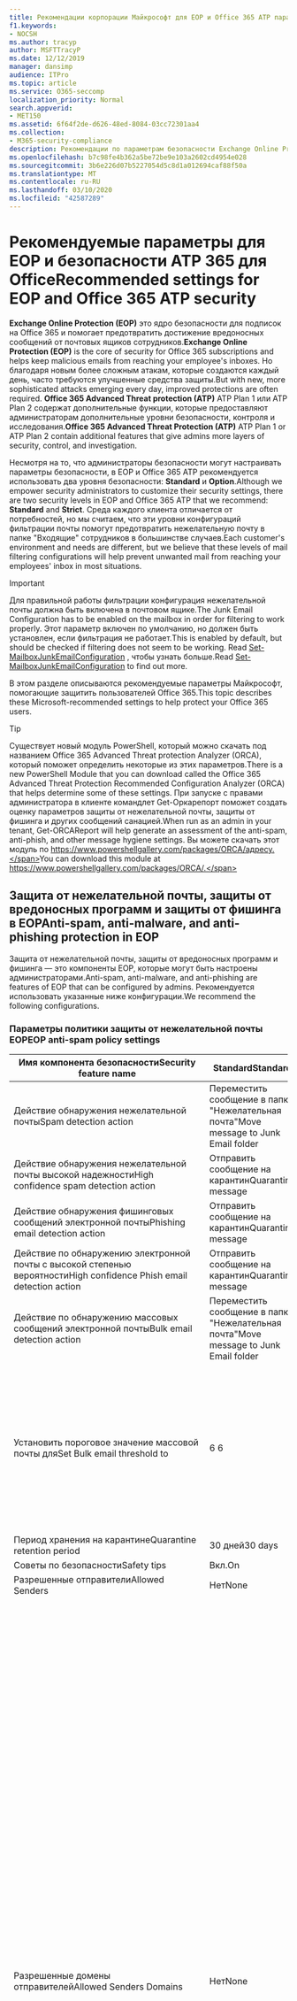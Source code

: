 ```yaml
---
title: Рекомендации корпорации Майкрософт для EOP и Office 365 ATP параметры безопасности, рекомендации, инфраструктура политики отправителей, отчеты о сообщениях на основе домена и соответствие DomainKeys identified mail идентифицированные сообщения, действия, принципы работы, базовые показатели безопасности, базовые уровни для EOP базовые показатели для ATP, Setup ATP, Setup EOP, configure ATP, configure EOP, Configuration Security
f1.keywords:
- NOCSH
ms.author: tracyp
author: MSFTTracyP
ms.date: 12/12/2019
manager: dansimp
audience: ITPro
ms.topic: article
ms.service: O365-seccomp
localization_priority: Normal
search.appverid:
- MET150
ms.assetid: 6f64f2de-d626-48ed-8084-03cc72301aa4
ms.collection:
- M365-security-compliance
description: Рекомендации по параметрам безопасности Exchange Online Protection (EOP) и Advanced Threat protection (ATP) Каковы текущие рекомендации по стандартной защите? Что следует использовать, если требуется более высокий ранг? И какие дополнительные возможности вы получаете, если вы также используете Advanced Threat protection (ATP)?
ms.openlocfilehash: b7c98fe4b362a5be72be9e103a2602cd4954e028
ms.sourcegitcommit: 3b6e226d07b5227054d5c8d1a012694caf88f50a
ms.translationtype: MT
ms.contentlocale: ru-RU
ms.lasthandoff: 03/10/2020
ms.locfileid: "42587289"
---
```

# <a name="recommended-settings-for-eop-and-office-365-atp-security"></a><span data-ttu-id="c8bfb-106">Рекомендуемые параметры для EOP и безопасности ATP 365 для Office</span><span class="sxs-lookup"><span data-stu-id="c8bfb-106">Recommended settings for EOP and Office 365 ATP security</span></span>

<span data-ttu-id="c8bfb-107">**Exchange Online Protection (EOP)** это ядро безопасности для подписок на Office 365 и помогает предотвратить достижение вредоносных сообщений от почтовых ящиков сотрудников.</span><span class="sxs-lookup"><span data-stu-id="c8bfb-107">**Exchange Online Protection (EOP)** is the core of security for Office 365 subscriptions and helps keep malicious emails from reaching your employee's inboxes.</span></span> <span data-ttu-id="c8bfb-108">Но благодаря новым более сложным атакам, которые создаются каждый день, часто требуются улучшенные средства защиты.</span><span class="sxs-lookup"><span data-stu-id="c8bfb-108">But with new, more sophisticated attacks emerging every day, improved protections are often required.</span></span> <span data-ttu-id="c8bfb-109">**Office 365 Advanced Threat protection (ATP)** ATP Plan 1 или ATP Plan 2 содержат дополнительные функции, которые предоставляют администраторам дополнительные уровни безопасности, контроля и исследования.</span><span class="sxs-lookup"><span data-stu-id="c8bfb-109">**Office 365 Advanced Threat Protection (ATP)** ATP Plan 1 or ATP Plan 2 contain additional features that give admins more layers of security, control, and investigation.</span></span>

<span data-ttu-id="c8bfb-110">Несмотря на то, что администраторы безопасности могут настраивать параметры безопасности, в EOP и Office 365 ATP рекомендуется использовать два уровня безопасности: **Standard** и **Option**.</span><span class="sxs-lookup"><span data-stu-id="c8bfb-110">Although we empower security administrators to customize their security settings, there are two security levels in EOP and Office 365 ATP that we recommend: **Standard** and **Strict**.</span></span> <span data-ttu-id="c8bfb-111">Среда каждого клиента отличается от потребностей, но мы считаем, что эти уровни конфигураций фильтрации почты помогут предотвратить нежелательную почту в папке "Входящие" сотрудников в большинстве случаев.</span><span class="sxs-lookup"><span data-stu-id="c8bfb-111">Each customer's environment and needs are different, but we believe that these levels of mail filtering configurations will help prevent unwanted mail from reaching your employees' inbox in most situations.</span></span>

> [!IMPORTANT]
> <span data-ttu-id="c8bfb-112">Для правильной работы фильтрации конфигурация нежелательной почты должна быть включена в почтовом ящике.</span><span class="sxs-lookup"><span data-stu-id="c8bfb-112">The Junk Email Configuration has to be enabled on the mailbox in order for filtering to work properly.</span></span> <span data-ttu-id="c8bfb-113">Этот параметр включен по умолчанию, но должен быть установлен, если фильтрация не работает.</span><span class="sxs-lookup"><span data-stu-id="c8bfb-113">This is enabled by default, but should be checked if filtering does not seem to be working.</span></span> <span data-ttu-id="c8bfb-114">Read [Set-MailboxJunkEmailConfiguration](https://docs.microsoft.com/powershell/module/exchange/antispam-antimalware/set-mailboxjunkemailconfiguration) , чтобы узнать больше.</span><span class="sxs-lookup"><span data-stu-id="c8bfb-114">Read [Set-MailboxJunkEmailConfiguration](https://docs.microsoft.com/powershell/module/exchange/antispam-antimalware/set-mailboxjunkemailconfiguration) to find out more.</span></span> 

<span data-ttu-id="c8bfb-115">В этом разделе описываются рекомендуемые параметры Майкрософт, помогающие защитить пользователей Office 365.</span><span class="sxs-lookup"><span data-stu-id="c8bfb-115">This topic describes these Microsoft-recommended settings to help protect your Office 365 users.</span></span>

> [!TIP]
> <span data-ttu-id="c8bfb-116">Существует новый модуль PowerShell, который можно скачать под названием Office 365 Advanced Threat protection Analyzer (ORCA), который поможет определить некоторые из этих параметров.</span><span class="sxs-lookup"><span data-stu-id="c8bfb-116">There is a new PowerShell Module that you can download called the Office 365 Advanced Threat Protection Recommended Configuration Analyzer (ORCA) that helps determine some of these settings.</span></span> <span data-ttu-id="c8bfb-117">При запуске с правами администратора в клиенте командлет Get-Оркарепорт поможет создать оценку параметров защиты от нежелательной почты, защиты от фишинга и других сообщений санацией.</span><span class="sxs-lookup"><span data-stu-id="c8bfb-117">When run as an admin in your tenant, Get-ORCAReport will help generate an assessment of the anti-spam, anti-phish, and other message hygiene settings.</span></span> <span data-ttu-id="c8bfb-118">Вы можете скачать этот модуль по https://www.powershellgallery.com/packages/ORCA/адресу.</span><span class="sxs-lookup"><span data-stu-id="c8bfb-118">You can download this module at https://www.powershellgallery.com/packages/ORCA/.</span></span>

## <a name="anti-spam-anti-malware-and-anti-phishing-protection-in-eop"></a><span data-ttu-id="c8bfb-119">Защита от нежелательной почты, защиты от вредоносных программ и защиты от фишинга в EOP</span><span class="sxs-lookup"><span data-stu-id="c8bfb-119">Anti-spam, anti-malware, and anti-phishing protection in EOP</span></span>

<span data-ttu-id="c8bfb-120">Защита от нежелательной почты, защиты от вредоносных программ и фишинга — это компоненты EOP, которые могут быть настроены администраторами.</span><span class="sxs-lookup"><span data-stu-id="c8bfb-120">Anti-spam, anti-malware, and anti-phishing are features of EOP that can be configured by admins.</span></span> <span data-ttu-id="c8bfb-121">Рекомендуется использовать указанные ниже конфигурации.</span><span class="sxs-lookup"><span data-stu-id="c8bfb-121">We recommend the following configurations.</span></span>

### <a name="eop-anti-spam-policy-settings"></a><span data-ttu-id="c8bfb-122">Параметры политики защиты от нежелательной почты EOP</span><span class="sxs-lookup"><span data-stu-id="c8bfb-122">EOP anti-spam policy settings</span></span>

|<span data-ttu-id="c8bfb-123">Имя компонента безопасности</span><span class="sxs-lookup"><span data-stu-id="c8bfb-123">Security feature name</span></span>|<span data-ttu-id="c8bfb-124">Standard</span><span class="sxs-lookup"><span data-stu-id="c8bfb-124">Standard</span></span>|<span data-ttu-id="c8bfb-125">Жестк</span><span class="sxs-lookup"><span data-stu-id="c8bfb-125">Strict</span></span>|<span data-ttu-id="c8bfb-126">Comment</span><span class="sxs-lookup"><span data-stu-id="c8bfb-126">Comment</span></span>|
|---------|---------|---------|---------|
|<span data-ttu-id="c8bfb-127">Действие обнаружения нежелательной почты</span><span class="sxs-lookup"><span data-stu-id="c8bfb-127">Spam detection action</span></span>|<span data-ttu-id="c8bfb-128">Переместить сообщение в папку "Нежелательная почта"</span><span class="sxs-lookup"><span data-stu-id="c8bfb-128">Move message to Junk Email folder</span></span>|<span data-ttu-id="c8bfb-129">Отправить сообщение на карантин</span><span class="sxs-lookup"><span data-stu-id="c8bfb-129">Quarantine message</span></span>||
|<span data-ttu-id="c8bfb-130">Действие обнаружения нежелательной почты высокой надежности</span><span class="sxs-lookup"><span data-stu-id="c8bfb-130">High confidence spam detection action</span></span>|<span data-ttu-id="c8bfb-131">Отправить сообщение на карантин</span><span class="sxs-lookup"><span data-stu-id="c8bfb-131">Quarantine message</span></span>|<span data-ttu-id="c8bfb-132">Отправить сообщение на карантин</span><span class="sxs-lookup"><span data-stu-id="c8bfb-132">Quarantine message</span></span>||
|<span data-ttu-id="c8bfb-133">Действие обнаружения фишинговых сообщений электронной почты</span><span class="sxs-lookup"><span data-stu-id="c8bfb-133">Phishing email detection action</span></span>|<span data-ttu-id="c8bfb-134">Отправить сообщение на карантин</span><span class="sxs-lookup"><span data-stu-id="c8bfb-134">Quarantine message</span></span>|<span data-ttu-id="c8bfb-135">Отправить сообщение на карантин</span><span class="sxs-lookup"><span data-stu-id="c8bfb-135">Quarantine message</span></span>||
|<span data-ttu-id="c8bfb-136">Действие по обнаружению электронной почты с высокой степенью вероятности</span><span class="sxs-lookup"><span data-stu-id="c8bfb-136">High confidence Phish email detection action</span></span>|<span data-ttu-id="c8bfb-137">Отправить сообщение на карантин</span><span class="sxs-lookup"><span data-stu-id="c8bfb-137">Quarantine message</span></span>|<span data-ttu-id="c8bfb-138">Отправить сообщение на карантин</span><span class="sxs-lookup"><span data-stu-id="c8bfb-138">Quarantine message</span></span>||
|<span data-ttu-id="c8bfb-139">Действие по обнаружению массовых сообщений электронной почты</span><span class="sxs-lookup"><span data-stu-id="c8bfb-139">Bulk email detection action</span></span>|<span data-ttu-id="c8bfb-140">Переместить сообщение в папку "Нежелательная почта"</span><span class="sxs-lookup"><span data-stu-id="c8bfb-140">Move message to Junk Email folder</span></span>|<span data-ttu-id="c8bfb-141">Отправить сообщение на карантин</span><span class="sxs-lookup"><span data-stu-id="c8bfb-141">Quarantine message</span></span>||
|<span data-ttu-id="c8bfb-142">Установить пороговое значение массовой почты для</span><span class="sxs-lookup"><span data-stu-id="c8bfb-142">Set Bulk email threshold to</span></span>|<span data-ttu-id="c8bfb-143">6 </span><span class="sxs-lookup"><span data-stu-id="c8bfb-143">6</span></span>|<span data-ttu-id="c8bfb-144">4 </span><span class="sxs-lookup"><span data-stu-id="c8bfb-144">4</span></span>|<span data-ttu-id="c8bfb-145">Значение по умолчанию в настоящий момент равно 7, но рекомендуется изменить его на 6.</span><span class="sxs-lookup"><span data-stu-id="c8bfb-145">The default value is currently 7, but we recommend that you change it to 6.</span></span> <span data-ttu-id="c8bfb-146">[Дополнительные сведения см.](bulk-complaint-level-values.md)</span><span class="sxs-lookup"><span data-stu-id="c8bfb-146">For details, see [Bulk Complaint Level values](bulk-complaint-level-values.md).</span></span>|
|<span data-ttu-id="c8bfb-147">Период хранения на карантине</span><span class="sxs-lookup"><span data-stu-id="c8bfb-147">Quarantine retention period</span></span>|<span data-ttu-id="c8bfb-148">30 дней</span><span class="sxs-lookup"><span data-stu-id="c8bfb-148">30 days</span></span>|<span data-ttu-id="c8bfb-149">30 дней</span><span class="sxs-lookup"><span data-stu-id="c8bfb-149">30 days</span></span>||
|<span data-ttu-id="c8bfb-150">Советы по безопасности</span><span class="sxs-lookup"><span data-stu-id="c8bfb-150">Safety tips</span></span>|<span data-ttu-id="c8bfb-151">Вкл.</span><span class="sxs-lookup"><span data-stu-id="c8bfb-151">On</span></span>|<span data-ttu-id="c8bfb-152">Вкл.</span><span class="sxs-lookup"><span data-stu-id="c8bfb-152">On</span></span>||
|<span data-ttu-id="c8bfb-153">Разрешенные отправители</span><span class="sxs-lookup"><span data-stu-id="c8bfb-153">Allowed Senders</span></span>|<span data-ttu-id="c8bfb-154">Нет</span><span class="sxs-lookup"><span data-stu-id="c8bfb-154">None</span></span>|<span data-ttu-id="c8bfb-155">Нет</span><span class="sxs-lookup"><span data-stu-id="c8bfb-155">None</span></span>||
|<span data-ttu-id="c8bfb-156">Разрешенные домены отправителей</span><span class="sxs-lookup"><span data-stu-id="c8bfb-156">Allowed Senders Domains</span></span>|<span data-ttu-id="c8bfb-157">Нет</span><span class="sxs-lookup"><span data-stu-id="c8bfb-157">None</span></span>|<span data-ttu-id="c8bfb-158">Нет</span><span class="sxs-lookup"><span data-stu-id="c8bfb-158">None</span></span>|<span data-ttu-id="c8bfb-159">Добавление доменов, которым вы владеете (также известными как _обслуживаемые домены_), в список разрешенных отправителей не требуется.</span><span class="sxs-lookup"><span data-stu-id="c8bfb-159">Adding domains that you own (also known as _accepted domains_) to the allowed senders list is not required.</span></span> <span data-ttu-id="c8bfb-160">На самом деле он считается высоким риском, так как создает возможности для неудачных субъектов, чтобы отправлять вам сообщения, которые в противном случае будут отфильтровать. Используйте [логику подделки](learn-about-spoof-intelligence.md) в центре безопасности & соответствия требованиям на странице **Параметры защиты от нежелательной почты** , чтобы просмотреть всех отправителей, которые подделывать домены, являющиеся частью Организации, или подменить внешние домены.</span><span class="sxs-lookup"><span data-stu-id="c8bfb-160">In fact, it's considered high risk since it creates opportunities for bad actors to send you mail that would otherwise be filtered out. Use [spoof intelligence](learn-about-spoof-intelligence.md) in the Security & Compliance Center on the **Anti-spam settings** page to review all senders who are spoofing either domains that are part of your organization, or spoofing external domains.</span></span>|
|<span data-ttu-id="c8bfb-161">Заблокированные отправители</span><span class="sxs-lookup"><span data-stu-id="c8bfb-161">Blocked Senders</span></span>|<span data-ttu-id="c8bfb-162">Нет</span><span class="sxs-lookup"><span data-stu-id="c8bfb-162">None</span></span>|<span data-ttu-id="c8bfb-163">Нет</span><span class="sxs-lookup"><span data-stu-id="c8bfb-163">None</span></span>||
|<span data-ttu-id="c8bfb-164">Домены заблокированных отправителей</span><span class="sxs-lookup"><span data-stu-id="c8bfb-164">Blocked Senders domains</span></span>|<span data-ttu-id="c8bfb-165">Нет</span><span class="sxs-lookup"><span data-stu-id="c8bfb-165">None</span></span>|<span data-ttu-id="c8bfb-166">Нет</span><span class="sxs-lookup"><span data-stu-id="c8bfb-166">None</span></span>||
|<span data-ttu-id="c8bfb-167">Частота уведомлений о нежелательной почте конечных пользователей</span><span class="sxs-lookup"><span data-stu-id="c8bfb-167">End user spam notification frequency</span></span>|<span data-ttu-id="c8bfb-168">Включена</span><span class="sxs-lookup"><span data-stu-id="c8bfb-168">Enabled</span></span>|<span data-ttu-id="c8bfb-169">Включена</span><span class="sxs-lookup"><span data-stu-id="c8bfb-169">Enabled</span></span>|<span data-ttu-id="c8bfb-170">за 3 дня;</span><span class="sxs-lookup"><span data-stu-id="c8bfb-170">3 days</span></span>|
|<span data-ttu-id="c8bfb-171">Автоматическая очистка нулевого часа</span><span class="sxs-lookup"><span data-stu-id="c8bfb-171">Zero Hour auto purge</span></span>|<span data-ttu-id="c8bfb-172">Вкл.</span><span class="sxs-lookup"><span data-stu-id="c8bfb-172">On</span></span>|<span data-ttu-id="c8bfb-173">Вкл.</span><span class="sxs-lookup"><span data-stu-id="c8bfb-173">On</span></span>|<span data-ttu-id="c8bfb-174">Для нежелательной почты и фишинга ZAP</span><span class="sxs-lookup"><span data-stu-id="c8bfb-174">For both Spam and Phish ZAP</span></span>|
|<span data-ttu-id="c8bfb-175">маркасспамбулкмаил</span><span class="sxs-lookup"><span data-stu-id="c8bfb-175">MarkAsSpamBulkMail</span></span>|<span data-ttu-id="c8bfb-176">Вкл.</span><span class="sxs-lookup"><span data-stu-id="c8bfb-176">On</span></span>|<span data-ttu-id="c8bfb-177">Вкл.</span><span class="sxs-lookup"><span data-stu-id="c8bfb-177">On</span></span>|<span data-ttu-id="c8bfb-178">Этот параметр доступен только в PowerShell</span><span class="sxs-lookup"><span data-stu-id="c8bfb-178">This setting is only available in PowerShell</span></span>|

<span data-ttu-id="c8bfb-179">В политике защиты от нежелательной почты существует несколько других параметров, которые в данный момент называются устаревшими.</span><span class="sxs-lookup"><span data-stu-id="c8bfb-179">There are several other parameters in the Anti-spam policy called Advanced Spam filter (ASF) that are in the process of being deprecated.</span></span> <span data-ttu-id="c8bfb-180">Дополнительные сведения о временных шкалах для амортизации этих функций будут общаться за пределом этой темы.</span><span class="sxs-lookup"><span data-stu-id="c8bfb-180">More information on the timelines for the depreciation of these features will be communicated outside of this topic.</span></span>

<span data-ttu-id="c8bfb-181">Мы **рекомендуем отключить эти параметры для** стандартных и ограниченных уровней.</span><span class="sxs-lookup"><span data-stu-id="c8bfb-181">We recommend that you turn these settings **OFF** for both Standard and Strict levels:</span></span>

|<span data-ttu-id="c8bfb-182">Имя компонента безопасности</span><span class="sxs-lookup"><span data-stu-id="c8bfb-182">Security feature name</span></span>|<span data-ttu-id="c8bfb-183">Комментарии</span><span class="sxs-lookup"><span data-stu-id="c8bfb-183">Comments</span></span>|
|---------|---------|
|<span data-ttu-id="c8bfb-184">инкреасескоревисимажелинкс</span><span class="sxs-lookup"><span data-stu-id="c8bfb-184">IncreaseScoreWithImageLinks</span></span>||
|<span data-ttu-id="c8bfb-185">инкреасескоревиснумериЦипс</span><span class="sxs-lookup"><span data-stu-id="c8bfb-185">IncreaseScoreWithNumericIps</span></span>||
|<span data-ttu-id="c8bfb-186">инкреасескоревисредиректтусерпорт</span><span class="sxs-lookup"><span data-stu-id="c8bfb-186">IncreaseScoreWithRedirectToOtherPort</span></span>||
|<span data-ttu-id="c8bfb-187">инкреасескоревисбизоринфаурлс</span><span class="sxs-lookup"><span data-stu-id="c8bfb-187">IncreaseScoreWithBizOrInfoUrls</span></span>||
|<span data-ttu-id="c8bfb-188">маркасспамемптимессажес</span><span class="sxs-lookup"><span data-stu-id="c8bfb-188">MarkAsSpamEmptyMessages</span></span>||
|<span data-ttu-id="c8bfb-189">маркасспамжаваскриптинхтмл</span><span class="sxs-lookup"><span data-stu-id="c8bfb-189">MarkAsSpamJavaScriptInHtml</span></span>||
|<span data-ttu-id="c8bfb-190">маркасспамфрамесинхтмл</span><span class="sxs-lookup"><span data-stu-id="c8bfb-190">MarkAsSpamFramesInHtml</span></span>||
|<span data-ttu-id="c8bfb-191">маркасспамобжекттагсинхтмл</span><span class="sxs-lookup"><span data-stu-id="c8bfb-191">MarkAsSpamObjectTagsInHtml</span></span>||
|<span data-ttu-id="c8bfb-192">маркасспамембедтагсинхтмл</span><span class="sxs-lookup"><span data-stu-id="c8bfb-192">MarkAsSpamEmbedTagsInHtml</span></span>||
|<span data-ttu-id="c8bfb-193">маркасспамформтагсинхтмл</span><span class="sxs-lookup"><span data-stu-id="c8bfb-193">MarkAsSpamFormTagsInHtml</span></span>||
|<span data-ttu-id="c8bfb-194">маркасспамвеббугсинхтмл</span><span class="sxs-lookup"><span data-stu-id="c8bfb-194">MarkAsSpamWebBugsInHtml</span></span>||
|<span data-ttu-id="c8bfb-195">маркасспамсенситивевордлист</span><span class="sxs-lookup"><span data-stu-id="c8bfb-195">MarkAsSpamSensitiveWordList</span></span>||
|<span data-ttu-id="c8bfb-196">маркасспамфромаддрессаусфаил</span><span class="sxs-lookup"><span data-stu-id="c8bfb-196">MarkAsSpamFromAddressAuthFail</span></span>||
|<span data-ttu-id="c8bfb-197">маркасспамндрбаккскаттер</span><span class="sxs-lookup"><span data-stu-id="c8bfb-197">MarkAsSpamNdrBackscatter</span></span>||
|<span data-ttu-id="c8bfb-198">маркасспамспфрекордхардфаил</span><span class="sxs-lookup"><span data-stu-id="c8bfb-198">MarkAsSpamSpfRecordHardFail</span></span>||

#### <a name="eop-outbound-spam-filter-policy-settings"></a><span data-ttu-id="c8bfb-199">Параметры политики фильтрации исходящей нежелательной почты EOP</span><span class="sxs-lookup"><span data-stu-id="c8bfb-199">EOP outbound spam filter policy settings</span></span>

|<span data-ttu-id="c8bfb-200">Имя компонента безопасности</span><span class="sxs-lookup"><span data-stu-id="c8bfb-200">Security feature name</span></span>|<span data-ttu-id="c8bfb-201">Standard</span><span class="sxs-lookup"><span data-stu-id="c8bfb-201">Standard</span></span>|<span data-ttu-id="c8bfb-202">Жестк</span><span class="sxs-lookup"><span data-stu-id="c8bfb-202">Strict</span></span>|<span data-ttu-id="c8bfb-203">Comment</span><span class="sxs-lookup"><span data-stu-id="c8bfb-203">Comment</span></span>|
|---------|---------|---------|---------|
|<span data-ttu-id="c8bfb-204">Ограничения получателей исходящей нежелательной почты — внешние почасовые ограничения</span><span class="sxs-lookup"><span data-stu-id="c8bfb-204">Outbound spam policy Recipient Limits - External hourly limit</span></span>|<span data-ttu-id="c8bfb-205">500</span><span class="sxs-lookup"><span data-stu-id="c8bfb-205">500</span></span>|<span data-ttu-id="c8bfb-206">400</span><span class="sxs-lookup"><span data-stu-id="c8bfb-206">400</span></span>||
|<span data-ttu-id="c8bfb-207">Ограничения для получателей исходящей нежелательной почты — внутренняя почасовой лимит</span><span class="sxs-lookup"><span data-stu-id="c8bfb-207">Outbound spam policy Recipient Limits - Internal hourly limit</span></span>|<span data-ttu-id="c8bfb-208">1000</span><span class="sxs-lookup"><span data-stu-id="c8bfb-208">1000</span></span>|<span data-ttu-id="c8bfb-209">800</span><span class="sxs-lookup"><span data-stu-id="c8bfb-209">800</span></span>||
|<span data-ttu-id="c8bfb-210">Ограничения для получателей исходящей нежелательной почты — ежедневное предельное значение</span><span class="sxs-lookup"><span data-stu-id="c8bfb-210">Outbound spam policy Recipient Limits - Daily limit</span></span>|<span data-ttu-id="c8bfb-211">1000</span><span class="sxs-lookup"><span data-stu-id="c8bfb-211">1000</span></span>|<span data-ttu-id="c8bfb-212">800</span><span class="sxs-lookup"><span data-stu-id="c8bfb-212">800</span></span>||
|<span data-ttu-id="c8bfb-213">Действие при превышении пользователем предельных значений</span><span class="sxs-lookup"><span data-stu-id="c8bfb-213">Action when a user exceeds the limits</span></span>|<span data-ttu-id="c8bfb-214">Запретить пользователю отправлять почту</span><span class="sxs-lookup"><span data-stu-id="c8bfb-214">Restrict the user from sending mail</span></span>|<span data-ttu-id="c8bfb-215">Запретить пользователю отправлять почту</span><span class="sxs-lookup"><span data-stu-id="c8bfb-215">Restrict the user from sending mail</span></span>||

### <a name="eop-anti-malware-policy-settings"></a><span data-ttu-id="c8bfb-216">Параметры политики защиты от вредоносных программ EOP</span><span class="sxs-lookup"><span data-stu-id="c8bfb-216">EOP anti-malware policy settings</span></span>

|<span data-ttu-id="c8bfb-217">Имя компонента безопасности</span><span class="sxs-lookup"><span data-stu-id="c8bfb-217">Security feature name</span></span>|<span data-ttu-id="c8bfb-218">Standard</span><span class="sxs-lookup"><span data-stu-id="c8bfb-218">Standard</span></span>|<span data-ttu-id="c8bfb-219">Жестк</span><span class="sxs-lookup"><span data-stu-id="c8bfb-219">Strict</span></span>|<span data-ttu-id="c8bfb-220">Comment</span><span class="sxs-lookup"><span data-stu-id="c8bfb-220">Comment</span></span>|
|---------|---------|---------|---------|
|<span data-ttu-id="c8bfb-221">Ответ на обнаружение вредоносных программ</span><span class="sxs-lookup"><span data-stu-id="c8bfb-221">Malware Detection Response</span></span>|<span data-ttu-id="c8bfb-222">Нет</span><span class="sxs-lookup"><span data-stu-id="c8bfb-222">No</span></span>|<span data-ttu-id="c8bfb-223">Нет</span><span class="sxs-lookup"><span data-stu-id="c8bfb-223">No</span></span>|<span data-ttu-id="c8bfb-224">Если во вложении электронной почты обнаружены вредоносные программы, сообщение будет помещено в карантин и может быть запущено только администратором.</span><span class="sxs-lookup"><span data-stu-id="c8bfb-224">If malware is detected in an email attachment, the message will be quarantined and can be released only by an admin.</span></span>|
|<span data-ttu-id="c8bfb-225">"Фильтр распространенных типов вложений" для блокирования подозрительных типов файлов</span><span class="sxs-lookup"><span data-stu-id="c8bfb-225">"Common Attachment Types Filter" for blocking suspicious file types</span></span>|<span data-ttu-id="c8bfb-226">Вкл.</span><span class="sxs-lookup"><span data-stu-id="c8bfb-226">On</span></span>|<span data-ttu-id="c8bfb-227">Вкл.</span><span class="sxs-lookup"><span data-stu-id="c8bfb-227">On</span></span>||
|<span data-ttu-id="c8bfb-228">Автоматическое удаление вредоносных программ с нулевым временем</span><span class="sxs-lookup"><span data-stu-id="c8bfb-228">Malware Zero-hour Auto Purge</span></span>|<span data-ttu-id="c8bfb-229">Вкл.</span><span class="sxs-lookup"><span data-stu-id="c8bfb-229">On</span></span>|<span data-ttu-id="c8bfb-230">Вкл.</span><span class="sxs-lookup"><span data-stu-id="c8bfb-230">On</span></span>||
|<span data-ttu-id="c8bfb-231">Уведомление внутренних отправителей о недоставленном сообщении</span><span class="sxs-lookup"><span data-stu-id="c8bfb-231">Notify internal senders of the undelivered message</span></span>|<span data-ttu-id="c8bfb-232">Отключено</span><span class="sxs-lookup"><span data-stu-id="c8bfb-232">Disabled</span></span>|<span data-ttu-id="c8bfb-233">Отключено</span><span class="sxs-lookup"><span data-stu-id="c8bfb-233">Disabled</span></span>||
|<span data-ttu-id="c8bfb-234">Уведомление внешних отправителей о недоставленном сообщении</span><span class="sxs-lookup"><span data-stu-id="c8bfb-234">Notify external senders of the undelivered message</span></span>|<span data-ttu-id="c8bfb-235">Отключено</span><span class="sxs-lookup"><span data-stu-id="c8bfb-235">Disabled</span></span>|<span data-ttu-id="c8bfb-236">Отключено</span><span class="sxs-lookup"><span data-stu-id="c8bfb-236">Disabled</span></span>||

### <a name="eop-anti-phishing-policy-settings"></a><span data-ttu-id="c8bfb-237">Параметры политики защиты от фишинговых EOP</span><span class="sxs-lookup"><span data-stu-id="c8bfb-237">EOP anti-phishing policy settings</span></span>

|<span data-ttu-id="c8bfb-238">Имя компонента безопасности</span><span class="sxs-lookup"><span data-stu-id="c8bfb-238">Security feature name</span></span>|<span data-ttu-id="c8bfb-239">Standard</span><span class="sxs-lookup"><span data-stu-id="c8bfb-239">Standard</span></span>|<span data-ttu-id="c8bfb-240">Жестк</span><span class="sxs-lookup"><span data-stu-id="c8bfb-240">Strict</span></span>|<span data-ttu-id="c8bfb-241">Comment</span><span class="sxs-lookup"><span data-stu-id="c8bfb-241">Comment</span></span>|
|---------|---------|---------|---------|
|<span data-ttu-id="c8bfb-242">Включение защиты от спуфинга</span><span class="sxs-lookup"><span data-stu-id="c8bfb-242">Enable anti-spoofing protection</span></span>|<span data-ttu-id="c8bfb-243">Вкл.</span><span class="sxs-lookup"><span data-stu-id="c8bfb-243">On</span></span>|<span data-ttu-id="c8bfb-244">Вкл.</span><span class="sxs-lookup"><span data-stu-id="c8bfb-244">On</span></span>||
|<span data-ttu-id="c8bfb-245">Включение отправителя, не прошедших проверку подлинности (маркировка)</span><span class="sxs-lookup"><span data-stu-id="c8bfb-245">Enable Unauthenticated Sender (tagging)</span></span>|<span data-ttu-id="c8bfb-246">Вкл.</span><span class="sxs-lookup"><span data-stu-id="c8bfb-246">On</span></span>|<span data-ttu-id="c8bfb-247">Вкл.</span><span class="sxs-lookup"><span data-stu-id="c8bfb-247">On</span></span>||
|<span data-ttu-id="c8bfb-248">Если сообщение электронной почты отправлено пользователем, который не может подменить ваш домен</span><span class="sxs-lookup"><span data-stu-id="c8bfb-248">If email is sent by someone who's not allowed to spoof your domain</span></span>|<span data-ttu-id="c8bfb-249">Перемещение сообщения в папки "Нежелательная почта" получателей</span><span class="sxs-lookup"><span data-stu-id="c8bfb-249">Move message to the recipients' Junk Email folders</span></span>|<span data-ttu-id="c8bfb-250">Помещать сообщение в карантин</span><span class="sxs-lookup"><span data-stu-id="c8bfb-250">Quarantine the message</span></span>||

## <a name="office-365-advanced-threat-protection-security"></a><span data-ttu-id="c8bfb-251">Безопасность Advanced Threat Protection в Office 365</span><span class="sxs-lookup"><span data-stu-id="c8bfb-251">Office 365 Advanced Threat Protection security</span></span>

<span data-ttu-id="c8bfb-252">Дополнительные преимущества для обеспечения безопасности возникают при использовании подписки на Office 365 Advanced Threat protection (ATP).</span><span class="sxs-lookup"><span data-stu-id="c8bfb-252">Additional security benefits come with an Office 365 Advanced Threat Protection (ATP) subscription.</span></span> <span data-ttu-id="c8bfb-253">Последние новости и сведения можно узнать [в статье Office 365 ATP](whats-new-in-office-365-atp.md).</span><span class="sxs-lookup"><span data-stu-id="c8bfb-253">For the latest news and information, you can see [What's new in Office 365 ATP](whats-new-in-office-365-atp.md).</span></span>

<span data-ttu-id="c8bfb-254">Пакет Office 365 ATP включает политики безопасных вложений и безопасных ссылок для предотвращения доставки электронной почты с потенциально вредоносными вложениями, а также для предотвращения щелчка потенциально небезопасных URL-адресов.</span><span class="sxs-lookup"><span data-stu-id="c8bfb-254">Office 365 ATP includes the Safe Attachment and Safe Links policies to prevent email with potentially malicious attachments from being delivered, and to keep users from clicking potentially unsafe URLs.</span></span>

> [!IMPORTANT]
> <span data-ttu-id="c8bfb-255">Расширенная защита от фишинга является одним из преимуществ подписки на Office 365 ATP.</span><span class="sxs-lookup"><span data-stu-id="c8bfb-255">Advanced anti-phishing is one of the benefits of an Office 365 ATP subscription.</span></span> <span data-ttu-id="c8bfb-256">Хотя она включена по умолчанию, ***необходимо*** настроить по крайней мере одну политику защиты от фишинга, прежде чем можно будет начать фильтрацию почты.</span><span class="sxs-lookup"><span data-stu-id="c8bfb-256">Although it's enabled by default, you ***must*** configure at least one anti-phishing policy before it can start filtering mail.</span></span> <span data-ttu-id="c8bfb-257">Если вы не настраиваете политики защиты от фишинга, пользователи могут получать опасные сообщения.</span><span class="sxs-lookup"><span data-stu-id="c8bfb-257">Forgetting to configure anti-phishing policies could exposes users to risky emails.</span></span> <span data-ttu-id="c8bfb-258">Не забудьте настроить политики защиты от фишинга после добавления подписки на Office 365 ATP.</span><span class="sxs-lookup"><span data-stu-id="c8bfb-258">Be sure to configure your anti-phishing policies after you add an Office 365 ATP subscription.</span></span>

<span data-ttu-id="c8bfb-259">Если вы добавили подписку на Office 365 ATP на свой EOP, настройте указанные ниже конфигурации.</span><span class="sxs-lookup"><span data-stu-id="c8bfb-259">If you've added an Office 365 ATP subscription to your EOP, set the following configurations.</span></span>

### <a name="office-atp-anti-phishing-policy-settings"></a><span data-ttu-id="c8bfb-260">Параметры политики защиты от фишинга для Office ATP</span><span class="sxs-lookup"><span data-stu-id="c8bfb-260">Office ATP anti-phishing policy settings</span></span>

<span data-ttu-id="c8bfb-261">Клиенты EOP получают базовые функции защиты от фишинга, описанные ранее, но Office 365 ATP содержит больше функций и элементов управления, которые помогают предотвращать, обнаруживать и устранять атаки.</span><span class="sxs-lookup"><span data-stu-id="c8bfb-261">EOP customers get basic anti-phishing as previously described, but Office 365 ATP includes more features and control to help prevent, detect, and remediate against attacks.</span></span>

|<span data-ttu-id="c8bfb-262">Имя компонента безопасности олицетворения</span><span class="sxs-lookup"><span data-stu-id="c8bfb-262">Impersonation security feature name</span></span>|<span data-ttu-id="c8bfb-263">Standard</span><span class="sxs-lookup"><span data-stu-id="c8bfb-263">Standard</span></span>|<span data-ttu-id="c8bfb-264">Жестк</span><span class="sxs-lookup"><span data-stu-id="c8bfb-264">Strict</span></span>|<span data-ttu-id="c8bfb-265">Comment</span><span class="sxs-lookup"><span data-stu-id="c8bfb-265">Comment</span></span>|
|---------|---------|---------|---------|
|<span data-ttu-id="c8bfb-266">(Изменение политики олицетворения) Добавление пользователей для защиты</span><span class="sxs-lookup"><span data-stu-id="c8bfb-266">(Edit impersonation policy) Add users to protect</span></span>|<span data-ttu-id="c8bfb-267">Вкл.</span><span class="sxs-lookup"><span data-stu-id="c8bfb-267">On</span></span>|<span data-ttu-id="c8bfb-268">Вкл.</span><span class="sxs-lookup"><span data-stu-id="c8bfb-268">On</span></span>|<span data-ttu-id="c8bfb-269">Зависит от вашей организации, но мы рекомендуем добавлять пользователей в ключевые роли.</span><span class="sxs-lookup"><span data-stu-id="c8bfb-269">Depends on your organization, but we recommend adding users in key roles.</span></span> <span data-ttu-id="c8bfb-270">Это может быть ваш исполнитель, финансовый директор, а также другие старшие руководители.</span><span class="sxs-lookup"><span data-stu-id="c8bfb-270">Internally, these might be your CEO, CFO, and other senior leaders.</span></span> <span data-ttu-id="c8bfb-271">Они могут включать в себя участников Совета или ваших директоров.</span><span class="sxs-lookup"><span data-stu-id="c8bfb-271">Externally, these could include council members or your board of directors.</span></span>|
|<span data-ttu-id="c8bfb-272">(Изменение политики олицетворения) Автоматически включать домены, которыми я хочу</span><span class="sxs-lookup"><span data-stu-id="c8bfb-272">(Edit impersonation policy) Automatically include the domains I own</span></span>|<span data-ttu-id="c8bfb-273">Вкл.</span><span class="sxs-lookup"><span data-stu-id="c8bfb-273">On</span></span>|<span data-ttu-id="c8bfb-274">Вкл.</span><span class="sxs-lookup"><span data-stu-id="c8bfb-274">On</span></span>||
|<span data-ttu-id="c8bfb-275">(Изменение политики олицетворения) Включить настраиваемые домены</span><span class="sxs-lookup"><span data-stu-id="c8bfb-275">(Edit impersonation policy) Include custom domains</span></span>|<span data-ttu-id="c8bfb-276">Вкл.</span><span class="sxs-lookup"><span data-stu-id="c8bfb-276">On</span></span>|<span data-ttu-id="c8bfb-277">Вкл.</span><span class="sxs-lookup"><span data-stu-id="c8bfb-277">On</span></span>|<span data-ttu-id="c8bfb-278">Зависит от вашей организации, но мы рекомендуем добавлять домены, которые вы не владеете.</span><span class="sxs-lookup"><span data-stu-id="c8bfb-278">Depends on your organization, but we recommend adding domains you interact with most that you don't own.</span></span>|
|<span data-ttu-id="c8bfb-279">Если пользователь отправляет сообщение электронной почты с помощью указанного олицетворяемого пользователя</span><span class="sxs-lookup"><span data-stu-id="c8bfb-279">If email is sent by an impersonated user you specified</span></span>|<span data-ttu-id="c8bfb-280">Помещать сообщение в карантин</span><span class="sxs-lookup"><span data-stu-id="c8bfb-280">Quarantine the message</span></span>|<span data-ttu-id="c8bfb-281">Помещать сообщение в карантин</span><span class="sxs-lookup"><span data-stu-id="c8bfb-281">Quarantine the message</span></span>||
|<span data-ttu-id="c8bfb-282">Если вы указали сообщение электронной почты с помощью указанного олицетворяемого домена</span><span class="sxs-lookup"><span data-stu-id="c8bfb-282">If email is sent by an impersonated domain you specified</span></span>|<span data-ttu-id="c8bfb-283">Помещать сообщение в карантин</span><span class="sxs-lookup"><span data-stu-id="c8bfb-283">Quarantine the message</span></span>|<span data-ttu-id="c8bfb-284">Помещать сообщение в карантин</span><span class="sxs-lookup"><span data-stu-id="c8bfb-284">Quarantine the message</span></span>||
|<span data-ttu-id="c8bfb-285">Показывать подсказку для олицетворенных пользователей</span><span class="sxs-lookup"><span data-stu-id="c8bfb-285">Show tip for impersonated users</span></span>|<span data-ttu-id="c8bfb-286">Вкл.</span><span class="sxs-lookup"><span data-stu-id="c8bfb-286">On</span></span>|<span data-ttu-id="c8bfb-287">Вкл.</span><span class="sxs-lookup"><span data-stu-id="c8bfb-287">On</span></span>||
|<span data-ttu-id="c8bfb-288">Показывать подсказку для олицетворенных доменов</span><span class="sxs-lookup"><span data-stu-id="c8bfb-288">Show tip for impersonated domains</span></span>|<span data-ttu-id="c8bfb-289">Вкл.</span><span class="sxs-lookup"><span data-stu-id="c8bfb-289">On</span></span>|<span data-ttu-id="c8bfb-290">Вкл.</span><span class="sxs-lookup"><span data-stu-id="c8bfb-290">On</span></span>||
|<span data-ttu-id="c8bfb-291">Показывать подсказку для нестандартных символов</span><span class="sxs-lookup"><span data-stu-id="c8bfb-291">Show tip for unusual characters</span></span>|<span data-ttu-id="c8bfb-292">Вкл.</span><span class="sxs-lookup"><span data-stu-id="c8bfb-292">On</span></span>|<span data-ttu-id="c8bfb-293">Вкл.</span><span class="sxs-lookup"><span data-stu-id="c8bfb-293">On</span></span>||
|<span data-ttu-id="c8bfb-294">Включение службы аналитики почтовых ящиков</span><span class="sxs-lookup"><span data-stu-id="c8bfb-294">Enable Mailbox intelligence</span></span>|<span data-ttu-id="c8bfb-295">Вкл.</span><span class="sxs-lookup"><span data-stu-id="c8bfb-295">On</span></span>|<span data-ttu-id="c8bfb-296">Вкл.</span><span class="sxs-lookup"><span data-stu-id="c8bfb-296">On</span></span>||
|<span data-ttu-id="c8bfb-297">Включение защиты от олицетворения на основе логики операций с почтовыми ящиками</span><span class="sxs-lookup"><span data-stu-id="c8bfb-297">Enable Mailbox intelligence based impersonation protection</span></span>|<span data-ttu-id="c8bfb-298">Вкл.</span><span class="sxs-lookup"><span data-stu-id="c8bfb-298">On</span></span>|<span data-ttu-id="c8bfb-299">Вкл.</span><span class="sxs-lookup"><span data-stu-id="c8bfb-299">On</span></span>||
|<span data-ttu-id="c8bfb-300">Если пользователь, защищенный службой аналитики почтовых ящиков, отправляет сообщение электронной почты с помощью олицетворяемого пользователя</span><span class="sxs-lookup"><span data-stu-id="c8bfb-300">If email is sent by an impersonated user protected by mailbox intelligence</span></span>|<span data-ttu-id="c8bfb-301">Перемещение сообщения в папки "Нежелательная почта" получателей</span><span class="sxs-lookup"><span data-stu-id="c8bfb-301">Move message to the recipients' Junk Email folders</span></span>|<span data-ttu-id="c8bfb-302">Помещать сообщение в карантин</span><span class="sxs-lookup"><span data-stu-id="c8bfb-302">Quarantine the message</span></span>||
|<span data-ttu-id="c8bfb-303">(Изменение политики олицетворения) Добавление надежных отправителей и доменов</span><span class="sxs-lookup"><span data-stu-id="c8bfb-303">(Edit impersonation policy) Add trusted senders and domains</span></span>|<span data-ttu-id="c8bfb-304">Нет</span><span class="sxs-lookup"><span data-stu-id="c8bfb-304">None</span></span>|<span data-ttu-id="c8bfb-305">Нет</span><span class="sxs-lookup"><span data-stu-id="c8bfb-305">None</span></span>|<span data-ttu-id="c8bfb-306">Зависит от вашей организации, но мы рекомендуем добавлять пользователей или домены, которые неправильно помечаются как фишинг из-за отсутствия личных настроек, а не других фильтров.</span><span class="sxs-lookup"><span data-stu-id="c8bfb-306">Depends on your organization, but we recommend adding users or domains that incorrectly get marked as phish due to impersonation only and not other filters.</span></span>|

|<span data-ttu-id="c8bfb-307">Имя компонента безопасности подделки</span><span class="sxs-lookup"><span data-stu-id="c8bfb-307">Spoof security feature name</span></span>|<span data-ttu-id="c8bfb-308">Standard</span><span class="sxs-lookup"><span data-stu-id="c8bfb-308">Standard</span></span>|<span data-ttu-id="c8bfb-309">Жестк</span><span class="sxs-lookup"><span data-stu-id="c8bfb-309">Strict</span></span>|<span data-ttu-id="c8bfb-310">Comment</span><span class="sxs-lookup"><span data-stu-id="c8bfb-310">Comment</span></span>|
|---------|---------|---------|---------|
|<span data-ttu-id="c8bfb-311">Включение защиты от спуфинга</span><span class="sxs-lookup"><span data-stu-id="c8bfb-311">Enable anti-spoofing protection</span></span>|<span data-ttu-id="c8bfb-312">Вкл.</span><span class="sxs-lookup"><span data-stu-id="c8bfb-312">On</span></span>|<span data-ttu-id="c8bfb-313">Вкл.</span><span class="sxs-lookup"><span data-stu-id="c8bfb-313">On</span></span>||
|<span data-ttu-id="c8bfb-314">Включение отправителя, не прошедших проверку подлинности (маркировка)</span><span class="sxs-lookup"><span data-stu-id="c8bfb-314">Enable Unauthenticated Sender (tagging)</span></span>|<span data-ttu-id="c8bfb-315">Вкл.</span><span class="sxs-lookup"><span data-stu-id="c8bfb-315">On</span></span>|<span data-ttu-id="c8bfb-316">Вкл.</span><span class="sxs-lookup"><span data-stu-id="c8bfb-316">On</span></span>||
|<span data-ttu-id="c8bfb-317">Если сообщение электронной почты отправлено пользователем, который не может подменить ваш домен</span><span class="sxs-lookup"><span data-stu-id="c8bfb-317">If email is sent by someone who's not allowed to spoof your domain</span></span>|<span data-ttu-id="c8bfb-318">Перемещение сообщения в папки "Нежелательная почта" получателей</span><span class="sxs-lookup"><span data-stu-id="c8bfb-318">Move message to the recipients' Junk Email folders</span></span>|<span data-ttu-id="c8bfb-319">Помещать сообщение в карантин</span><span class="sxs-lookup"><span data-stu-id="c8bfb-319">Quarantine the message</span></span>||
|<span data-ttu-id="c8bfb-320">енаблесуспиЦиауссафетитип</span><span class="sxs-lookup"><span data-stu-id="c8bfb-320">EnableSuspiciousSafetyTip</span></span>|<span data-ttu-id="c8bfb-321">False</span><span class="sxs-lookup"><span data-stu-id="c8bfb-321">False</span></span>|<span data-ttu-id="c8bfb-322">Да</span><span class="sxs-lookup"><span data-stu-id="c8bfb-322">True</span></span>|<span data-ttu-id="c8bfb-323">Этот параметр доступен только в PowerShell</span><span class="sxs-lookup"><span data-stu-id="c8bfb-323">This setting is only available in PowerShell</span></span>|
|<span data-ttu-id="c8bfb-324">треатсофтпассасаусентикатед</span><span class="sxs-lookup"><span data-stu-id="c8bfb-324">TreatSoftPassAsAuthenticated</span></span>|<span data-ttu-id="c8bfb-325">Верно</span><span class="sxs-lookup"><span data-stu-id="c8bfb-325">True</span></span>|<span data-ttu-id="c8bfb-326">False</span><span class="sxs-lookup"><span data-stu-id="c8bfb-326">False</span></span>|<span data-ttu-id="c8bfb-327">Этот параметр доступен только в PowerShell</span><span class="sxs-lookup"><span data-stu-id="c8bfb-327">This setting is only available in PowerShell</span></span>|


|<span data-ttu-id="c8bfb-328">Имя компонента безопасности дополнительных параметров</span><span class="sxs-lookup"><span data-stu-id="c8bfb-328">Advanced settings security feature name</span></span>|<span data-ttu-id="c8bfb-329">Standard</span><span class="sxs-lookup"><span data-stu-id="c8bfb-329">Standard</span></span>|<span data-ttu-id="c8bfb-330">Жестк</span><span class="sxs-lookup"><span data-stu-id="c8bfb-330">Strict</span></span>|<span data-ttu-id="c8bfb-331">Comment</span><span class="sxs-lookup"><span data-stu-id="c8bfb-331">Comment</span></span>|
|---------|---------|---------|---------|
|<span data-ttu-id="c8bfb-332">Расширенные пороговые значения фишинга</span><span class="sxs-lookup"><span data-stu-id="c8bfb-332">Advanced phishing thresholds</span></span>|<span data-ttu-id="c8bfb-333">2 агрессивно</span><span class="sxs-lookup"><span data-stu-id="c8bfb-333">2 - Aggressive</span></span>|<span data-ttu-id="c8bfb-334">3 — более агрессивный</span><span class="sxs-lookup"><span data-stu-id="c8bfb-334">3 - More aggressive</span></span>||

### <a name="safe-links-settings"></a><span data-ttu-id="c8bfb-335">Параметры безопасных ссылок</span><span class="sxs-lookup"><span data-stu-id="c8bfb-335">Safe Links settings</span></span>

|<span data-ttu-id="c8bfb-336">Имя компонента безопасности</span><span class="sxs-lookup"><span data-stu-id="c8bfb-336">Security feature name</span></span>|<span data-ttu-id="c8bfb-337">Standard</span><span class="sxs-lookup"><span data-stu-id="c8bfb-337">Standard</span></span>|<span data-ttu-id="c8bfb-338">Жестк</span><span class="sxs-lookup"><span data-stu-id="c8bfb-338">Strict</span></span>|<span data-ttu-id="c8bfb-339">Comment</span><span class="sxs-lookup"><span data-stu-id="c8bfb-339">Comment</span></span>|
|---------|---------|---------|---------|
|<span data-ttu-id="c8bfb-340">Использование безопасных ссылок ATP в приложениях Office 365, Office для iOS и Android</span><span class="sxs-lookup"><span data-stu-id="c8bfb-340">Use ATP Safe Links in Office 365 Apps, Office for iOS and Android</span></span>|<span data-ttu-id="c8bfb-341">Включена</span><span class="sxs-lookup"><span data-stu-id="c8bfb-341">Enabled</span></span>|<span data-ttu-id="c8bfb-342">Включена</span><span class="sxs-lookup"><span data-stu-id="c8bfb-342">Enabled</span></span>|<span data-ttu-id="c8bfb-343">Это относится к политикам безопасных ссылок ATP, которые применяются ко всей Организации.</span><span class="sxs-lookup"><span data-stu-id="c8bfb-343">This falls under the ATP Safe Links Policies that apply to the entire organization</span></span>|
<span data-ttu-id="c8bfb-344">Не отслеживать, когда пользователи щелкают ссылки "безопасные"</span><span class="sxs-lookup"><span data-stu-id="c8bfb-344">Do not track when users click safe links</span></span>|<span data-ttu-id="c8bfb-345">Отключено</span><span class="sxs-lookup"><span data-stu-id="c8bfb-345">Disabled</span></span>|<span data-ttu-id="c8bfb-346">Отключено</span><span class="sxs-lookup"><span data-stu-id="c8bfb-346">Disabled</span></span>|<span data-ttu-id="c8bfb-347">Они применяются к обеим политикам, которые применяются ко всей Организации, а также к политикам, которые применяются к конкретным получателям.</span><span class="sxs-lookup"><span data-stu-id="c8bfb-347">This is for both policies that apply to the entire organization and any policies that apply to specific recipients</span></span>|
|<span data-ttu-id="c8bfb-348">Не разрешать пользователям щелкать ссылки с исходным URL-адресом.</span><span class="sxs-lookup"><span data-stu-id="c8bfb-348">Do not let users click through safe links to original URL</span></span>|<span data-ttu-id="c8bfb-349">Включена</span><span class="sxs-lookup"><span data-stu-id="c8bfb-349">Enabled</span></span>|<span data-ttu-id="c8bfb-350">Включена</span><span class="sxs-lookup"><span data-stu-id="c8bfb-350">Enabled</span></span>|<span data-ttu-id="c8bfb-351">Они применяются к политикам, которые применяются ко всей Организации, а также к политикам, которые применяются к определенным получателям.</span><span class="sxs-lookup"><span data-stu-id="c8bfb-351">This is for both the policies that apply to the entire organization and any policies that apply to specific recipients</span></span>|
|<span data-ttu-id="c8bfb-352">Действия по неизвестным потенциально вредоносным URL-адресам в сообщениях</span><span class="sxs-lookup"><span data-stu-id="c8bfb-352">Action for unknown potentially malicious URLs in messages</span></span>|<span data-ttu-id="c8bfb-353">Вкл.</span><span class="sxs-lookup"><span data-stu-id="c8bfb-353">On</span></span>|<span data-ttu-id="c8bfb-354">Вкл.</span><span class="sxs-lookup"><span data-stu-id="c8bfb-354">On</span></span>||
|<span data-ttu-id="c8bfb-355">Применение сканирования URL-адресов в режиме реального времени для подозрительных ссылок и ссылок, указывающих на файлы</span><span class="sxs-lookup"><span data-stu-id="c8bfb-355">Apply real-time URL scanning for suspicious links and links that point to files</span></span>|<span data-ttu-id="c8bfb-356">Включена</span><span class="sxs-lookup"><span data-stu-id="c8bfb-356">Enabled</span></span>|<span data-ttu-id="c8bfb-357">Включена</span><span class="sxs-lookup"><span data-stu-id="c8bfb-357">Enabled</span></span>||
|<span data-ttu-id="c8bfb-358">Ожидание завершения сканирования URL-адресов перед доставкой сообщения</span><span class="sxs-lookup"><span data-stu-id="c8bfb-358">Wait for URL scanning to complete before delivering the message</span></span>|<span data-ttu-id="c8bfb-359">Включена</span><span class="sxs-lookup"><span data-stu-id="c8bfb-359">Enabled</span></span>|<span data-ttu-id="c8bfb-360">Включена</span><span class="sxs-lookup"><span data-stu-id="c8bfb-360">Enabled</span></span>||
|<span data-ttu-id="c8bfb-361">Применение безопасных ссылок к сообщениям электронной почты, отправленным в Организации</span><span class="sxs-lookup"><span data-stu-id="c8bfb-361">Apply safe links to email messages sent within the organization</span></span>|<span data-ttu-id="c8bfb-362">Включена</span><span class="sxs-lookup"><span data-stu-id="c8bfb-362">Enabled</span></span>|<span data-ttu-id="c8bfb-363">Включена</span><span class="sxs-lookup"><span data-stu-id="c8bfb-363">Enabled</span></span>||

### <a name="safe-attachments"></a><span data-ttu-id="c8bfb-364">Безопасные вложения</span><span class="sxs-lookup"><span data-stu-id="c8bfb-364">Safe Attachments</span></span>

|<span data-ttu-id="c8bfb-365">Имя компонента безопасности</span><span class="sxs-lookup"><span data-stu-id="c8bfb-365">Security feature name</span></span>|<span data-ttu-id="c8bfb-366">Standard</span><span class="sxs-lookup"><span data-stu-id="c8bfb-366">Standard</span></span>|<span data-ttu-id="c8bfb-367">Жестк</span><span class="sxs-lookup"><span data-stu-id="c8bfb-367">Strict</span></span>|<span data-ttu-id="c8bfb-368">Comment</span><span class="sxs-lookup"><span data-stu-id="c8bfb-368">Comment</span></span>|
|---------|---------|---------|---------|
|<span data-ttu-id="c8bfb-369">Включить ATP для SharePoint, OneDrive и Microsoft Teams</span><span class="sxs-lookup"><span data-stu-id="c8bfb-369">Turn on ATP for SharePoint, OneDrive, and Microsoft Teams</span></span>|<span data-ttu-id="c8bfb-370">Включена</span><span class="sxs-lookup"><span data-stu-id="c8bfb-370">Enabled</span></span>|<span data-ttu-id="c8bfb-371">Включена</span><span class="sxs-lookup"><span data-stu-id="c8bfb-371">Enabled</span></span>||
|<span data-ttu-id="c8bfb-372">Безопасных вложений ATP — неизвестный отклик</span><span class="sxs-lookup"><span data-stu-id="c8bfb-372">ATP Safe attachments unknown malware response</span></span>|<span data-ttu-id="c8bfb-373">Блок</span><span class="sxs-lookup"><span data-stu-id="c8bfb-373">Block</span></span>|<span data-ttu-id="c8bfb-374">Блок</span><span class="sxs-lookup"><span data-stu-id="c8bfb-374">Block</span></span>||
|<span data-ttu-id="c8bfb-375">Перенаправление вложения при обнаружении</span><span class="sxs-lookup"><span data-stu-id="c8bfb-375">Redirect attachment on detection</span></span>|<span data-ttu-id="c8bfb-376">Включена</span><span class="sxs-lookup"><span data-stu-id="c8bfb-376">Enabled</span></span>|<span data-ttu-id="c8bfb-377">Включена</span><span class="sxs-lookup"><span data-stu-id="c8bfb-377">Enabled</span></span>|<span data-ttu-id="c8bfb-378">Перенаправление на адрес электронной почты администратора безопасности, который знает, как определить, является ли вложение вредоносным или нет</span><span class="sxs-lookup"><span data-stu-id="c8bfb-378">Redirect to email address for a security administrator that knows how to determine if the attachment is malware or not</span></span>|
|<span data-ttu-id="c8bfb-379">Ответ о безопасных вложениях ATP при неудачном завершении сканирования вредоносных программ</span><span class="sxs-lookup"><span data-stu-id="c8bfb-379">ATP Safe attachments response if malware scanning for attachments times out or error occurs</span></span>|<span data-ttu-id="c8bfb-380">Включена</span><span class="sxs-lookup"><span data-stu-id="c8bfb-380">Enabled</span></span>|<span data-ttu-id="c8bfb-381">Включена</span><span class="sxs-lookup"><span data-stu-id="c8bfb-381">Enabled</span></span>||


## <a name="related-topics"></a><span data-ttu-id="c8bfb-382">Статьи по теме</span><span class="sxs-lookup"><span data-stu-id="c8bfb-382">Related topics</span></span>

- <span data-ttu-id="c8bfb-383">Ищете рекомендации с **почтовыми потоками обработки почты Exchange и транспорта Exchange**?</span><span class="sxs-lookup"><span data-stu-id="c8bfb-383">Are you looking for best practices with **Exchange Mail Flow / Exchange Transport Rules**?</span></span> <span data-ttu-id="c8bfb-384">Ознакомьтесь со [статьей](https://docs.microsoft.com/microsoft-365/security/office-365-security/best-practices-for-configuring-eop) , чтобы получить дополнительные сведения.</span><span class="sxs-lookup"><span data-stu-id="c8bfb-384">Please see [this article](https://docs.microsoft.com/microsoft-365/security/office-365-security/best-practices-for-configuring-eop) for details.</span></span>

- <span data-ttu-id="c8bfb-385">Отправка подозрительных сообщений, подозрительных сообщений, фишинга или URL-адресов в корпорацию Майкрософт для сканирования.</span><span class="sxs-lookup"><span data-stu-id="c8bfb-385">Send suspicious mails, suspected spam, phish, or URLs to Microsoft for scan.</span></span> <span data-ttu-id="c8bfb-386">Используйте инструкции, приведенные в [этой статье](https://docs.microsoft.com/microsoft-365/security/office-365-security/admin-submission)для **администраторов** .</span><span class="sxs-lookup"><span data-stu-id="c8bfb-386">Use the **Admin Submissions** directions in [this article](https://docs.microsoft.com/microsoft-365/security/office-365-security/admin-submission).</span></span>

- <span data-ttu-id="c8bfb-387">Используйте эти ссылки, чтобы получить сведения о **настройке** [службы EOP](https://docs.microsoft.com/microsoft-365/security/office-365-security/set-up-your-eop-service)и **настройке** [Office 365 Advanced Threat protection](https://docs.microsoft.com/microsoft-365/security/office-365-security/office-365-atp).</span><span class="sxs-lookup"><span data-stu-id="c8bfb-387">Use these links for info on how to **set up** your [EOP service](https://docs.microsoft.com/microsoft-365/security/office-365-security/set-up-your-eop-service), and **configure** [Office 365 Advanced Threat Protection](https://docs.microsoft.com/microsoft-365/security/office-365-security/office-365-atp).</span></span> <span data-ttu-id="c8bfb-388">(Не забудьте увидеть полезные инструкции в статье[Защита от угроз в Office 365](https://docs.microsoft.com/microsoft-365/security/office-365-security/protect-against-threats)".)</span><span class="sxs-lookup"><span data-stu-id="c8bfb-388">(Don't forget to see the helpful directions in '[Protect Against Threats in Office 365](https://docs.microsoft.com/microsoft-365/security/office-365-security/protect-against-threats)'.)</span></span>

- <span data-ttu-id="c8bfb-389">**Базовые показатели безопасности для Windows** можно найти [здесь](https://docs.microsoft.com/windows/security/threat-protection/windows-security-baselines#where-can-i-get-the-security-baselines) [, чтобы](https://docs.microsoft.com/intune/protect/security-baselines)получить сведения о параметрах групповой политики и локальных данных, а также для обеспечения безопасности на основе Intune.</span><span class="sxs-lookup"><span data-stu-id="c8bfb-389">**Security baselines for Windows** can be found [here](https://docs.microsoft.com/windows/security/threat-protection/windows-security-baselines#where-can-i-get-the-security-baselines) for GPO/on-premises options, and for Intune-based security, [here](https://docs.microsoft.com/intune/protect/security-baselines).</span></span> <span data-ttu-id="c8bfb-390">Наконец, [здесь](https://docs.microsoft.com/windows/security/threat-protection/microsoft-defender-atp/configure-machines-security-baseline#compare-the-microsoft-defender-atp-and-the-windows-intune-security-baselines)можно найти сравнение базовых показателей безопасности защитника Microsoft Defender (ATP) и Windows Intune.</span><span class="sxs-lookup"><span data-stu-id="c8bfb-390">Finally, a comparison between Microsoft Defender Advanced Threat Protection (ATP) and Windows Intune security baselines can be found [here](https://docs.microsoft.com/windows/security/threat-protection/microsoft-defender-atp/configure-machines-security-baseline#compare-the-microsoft-defender-atp-and-the-windows-intune-security-baselines).</span></span>
